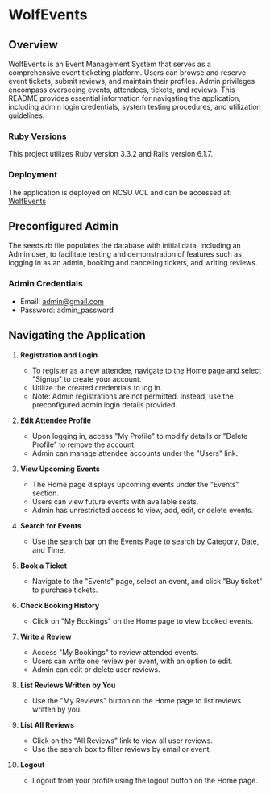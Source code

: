 # WolfEvents

## Overview
WolfEvents is an Event Management System that serves as a comprehensive event ticketing platform. Users can browse and reserve event tickets, submit reviews, and maintain their profiles. Admin privileges encompass overseeing events, attendees, tickets, and reviews. This README provides essential information for navigating the application, including admin login credentials, system testing procedures, and utilization guidelines.

### Ruby Versions
This project utilizes Ruby version 3.3.2 and Rails version 6.1.7.

### Deployment
The application is deployed on NCSU VCL and can be accessed at: [WolfEvents](http://152.7.177.47:8080/)

## Preconfigured Admin
The seeds.rb file populates the database with initial data, including an Admin user, to facilitate testing and demonstration of features such as logging in as an admin, booking and canceling tickets, and writing reviews.

### Admin Credentials
- Email: admin@gmail.com
- Password: admin_password

## Navigating the Application
1. **Registration and Login**
    - To register as a new attendee, navigate to the Home page and select "Signup" to create your account. 
    - Utilize the created credentials to log in. 
    - Note: Admin registrations are not permitted. Instead, use the preconfigured admin login details provided.

2. **Edit Attendee Profile**
    - Upon logging in, access "My Profile" to modify details or "Delete Profile" to remove the account.
    - Admin can manage attendee accounts under the "Users" link.

3. **View Upcoming Events**
    - The Home page displays upcoming events under the "Events" section. 
    - Users can view future events with available seats.
    - Admin has unrestricted access to view, add, edit, or delete events.

4. **Search for Events**
    - Use the search bar on the Events Page to search by Category, Date, and Time.

5. **Book a Ticket**
    - Navigate to the "Events" page, select an event, and click "Buy ticket" to purchase tickets.

6. **Check Booking History**
    - Click on "My Bookings" on the Home page to view booked events.

7. **Write a Review**
    - Access "My Bookings" to review attended events. 
    - Users can write one review per event, with an option to edit.
    - Admin can edit or delete user reviews.

8. **List Reviews Written by You**
    - Use the "My Reviews" button on the Home page to list reviews written by you.

9. **List All Reviews**
    - Click on the "All Reviews" link to view all user reviews.
    - Use the search box to filter reviews by email or event.

10. **Logout**
    - Logout from your profile using the logout button on the Home page.
